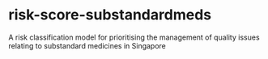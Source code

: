 # risk-score-substandardmeds
A risk classification model for prioritising the management of quality issues relating to substandard medicines in Singapore
